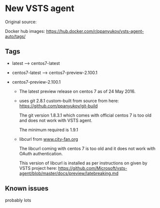 # New VSTS agent

Original source: 

Docker hub images: https://hub.docker.com/r/ppanyukov/vsts-agent-auto/tags/


## Tags


- latest --> centos7-latest


- centos7-latest --> centos7-preview-2.100.1


- centos7-preview-2.100.1

    - The latest preview release on centos 7 as of 24 May 2016.


    - uses git 2.8.1 custom-built from source from here: https://github.com/ppanyukov/git-build

        The git version 1.8.3.1 which comes with official centos 7 is too
        old and does not work with VSTS agent.

        The minimum required is 1.9.1


    - libcurl from www.city-fan.org

        The libcurl coming with centos 7 is too old and it does not
        work with OAuth authentication.

        This version of libcurl is installed as per instructions on
        given by VSTS project here: https://github.com/Microsoft/vsts-agent/blob/master/docs/preview/latebreaking.md



## Known issues

probably lots




